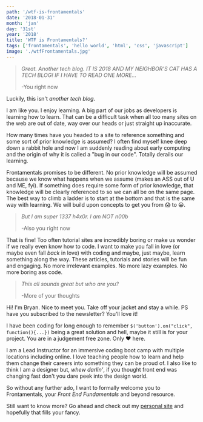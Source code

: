 ```yaml
---
path: '/wtf-is-frontamentals'
date: '2018-01-31'
month: 'jan'
day: '31st'
year: '2018'
title: 'WTF is Frontamentals?'
tags: ['frontamentals', 'hello world', 'html', 'css', 'javascript']
image: './wtfFrontamentals.jpg'
---
```


> *Great. Another tech blog. IT IS 2018 AND MY NEIGHBOR'S CAT HAS A TECH BLOG! IF I HAVE TO READ ONE MORE...*
>
> -You right now

Luckily, this isn't *another tech blog*. 

I am like you. I enjoy learning. A big part of our jobs as developers is learning how to learn. That can be a difficult task when all too many sites on the web are out of date, way over our heads or just straight up inaccurate.

How many times have you headed to a site to reference something and some sort of prior knowledge is assumed? I often find myself knee deep down a rabbit hole and now I am suddenly reading about early computing and the origin of why it is called a "bug in our code". Totally derails our learning.

Frontamentals promises to be different. No prior knowledge will be assumed because we know what happens when we assume (makes an ASS out of U and ME, fyi). If something does require some form of prior knowledge, that knowledge will be clearly referenced to so we can all be on the same page. The best way to climb a ladder is to start at the bottom and that is the same way with learning. We will build upon concepts to get you from :scream: to :grinning:.

> *But I am super 1337 h4x0r. I am NOT n00b*
>
> -Also you right now

That is fine! Too often tutorial sites are incredibly boring or make us wonder if we really even know how to code. I want to make you fall in love (or maybe even fall *back* in love) with coding and maybe, just maybe, learn something along the way. These articles, tutorials and stories will be fun and engaging. No more irrelevant examples. No more lazy examples. No more boring ass code.


> *This all sounds great but who are you?*
>
> -More of your thoughts

Hi! I'm Bryan. Nice to meet you. Take off your jacket and stay a while. PS have you subscribed to the newsletter? You'll love it!

I have been coding for long enough to remember `$('button').on("click", function(){...})`  being a great solution and hell, maybe it still is for your project. You are in a judgement free zone. Only :heart: here.

I am a Lead Instructor for an immersive coding boot camp with multiple locations including online. I love teaching people how to learn and help them change their careers into something they can be proud of. I also like to think I am a designer but, *whew darlin'*, if you thought front end was changing fast don't you dare peek into the design world.

So without any further ado, I want to formally welcome you to Frontamentals, your *Front End Fundamentals* and beyond resource.

Still want to know more? Go ahead and check out my <a href="https://www.imbryan.com" target="_blank">personal site</a> and hopefully that fills your fancy.